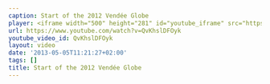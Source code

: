 ```yaml
---
caption: Start of the 2012 Vendée Globe
player: <iframe width="500" height="281" id="youtube_iframe" src="https://www.youtube.com/embed/QvKhslDFOyk?feature=oembed&amp;enablejsapi=1&amp;origin=https://safe.txmblr.com&amp;wmode=opaque" frameborder="0" allowfullscreen></iframe>
url: https://www.youtube.com/watch?v=QvKhslDFOyk
youtube_video_id: QvKhslDFOyk
layout: video
date: '2013-05-05T11:21:27+02:00'
tags: []
title: Start of the 2012 Vendée Globe
---
```

